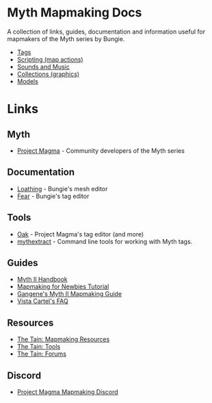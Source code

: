 # Myth Mapmaking Docs

A collection of links, guides, documentation and information useful for mapmakers of the Myth series by Bungie.

* [Tags](tags.md)
* [Scripting (map actions)](scripting.md)
* [Sounds and Music](sounds.md)
* [Collections (graphics)](collections.md)
* [Models](models.md)

# Links

## Myth

* [Project Magma](https://projectmagma.net/) - Community developers of the Myth series

## Documentation

* [Loathing](https://projectmagma.net/downloads/myth2docs/loathing.html) - Bungie's mesh editor
* [Fear](https://projectmagma.net/downloads/myth2docs/fear.html) - Bungie's tag editor

## Tools

* [Oak](https://projectmagma.net/~melekor/oak/) - Project Magma's tag editor (and more)
* [mythextract](https://github.com/jwheare/mythextract) - Command line tools for working with Myth tags.

## Guides

* [Myth II Handbook](https://tain.totalcodex.net/items/show/the-myth-ii-handbook)
* [Mapmaking for Newbies Tutorial](http://www.orderofhpak.com/Manuals/Guides/Mapmaking%20for%20Newbies%20Tutorial.pdf)
* [Gangene's Myth II Mapmaking Guide](https://web.archive.org/web/20001209122100fw_/http://people.atl.mediaone.net/gangrene/mapmake.htm)
* [Vista Cartel's FAQ](https://web.archive.org/web/20021009220249/http://vistacartel.com/myth/faq.html)

## Resources

* [The Tain: Mapmaking Resources](https://tain.totalcodex.net/mythii/mapmaking_resources)
* [The Tain: Tools](https://tain.totalcodex.net/mythii/tools)
* [The Tain: Forums](https://tain.totalcodex.net/forum/)

## Discord

* [Project Magma Mapmaking Discord](https://discord.gg/Smuv2tk5f6)
